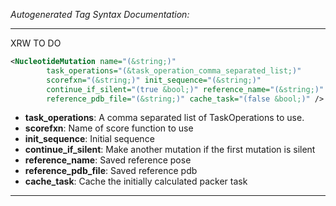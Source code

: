 <!-- THIS IS AN AUTOGENERATED FILE: Don't edit it directly, instead change the schema definition in the code itself. -->

_Autogenerated Tag Syntax Documentation:_

---
XRW TO DO

```xml
<NucleotideMutation name="(&string;)"
        task_operations="(&task_operation_comma_separated_list;)"
        scorefxn="(&string;)" init_sequence="(&string;)"
        continue_if_silent="(true &bool;)" reference_name="(&string;)"
        reference_pdb_file="(&string;)" cache_task="(false &bool;)" />
```

-   **task_operations**: A comma separated list of TaskOperations to use.
-   **scorefxn**: Name of score function to use
-   **init_sequence**: Initial sequence
-   **continue_if_silent**: Make another mutation if the first mutation is silent
-   **reference_name**: Saved reference pose
-   **reference_pdb_file**: Saved reference pdb
-   **cache_task**: Cache the initially calculated packer task

---
